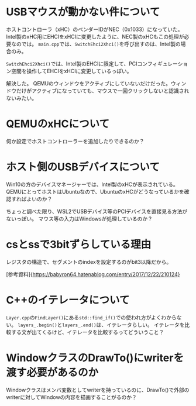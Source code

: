# USBマウスが動かない件について

ホストコントローラ（xHC）のベンダーIDがNEC（0x1033）になっていた。
Intel製のxHC用にEHCIをxHCIに変更したように、NEC製のxHCもこの処理が必要なのでは。
`main.cpp`では、`SwitchEhci2Xhci()`を呼び出すのは、Intel製の場合のみ。

`SwitchEhci2Xhci()`では、Intel製のEHCIに限定して、PCIコンフィギュレーション空間を操作してEHCIをxHCIに変更しているっぽい。

解決した。
QEMUのウィンドウをアクティブにしていないだけだった。ウィンドウだけがアクティブになっていても、マウスで一回クリックしないと認識されないみたい。


# QEMUのxHCについて

何か設定でホストコントローラーを追加したりできるのか？

# ホスト側のUSBデバイスについて

Win10の方のデバイスマネージャーでは、Intel製のxHCが表示されている。
QEMUにとってホストはUbuntuなので、UbuntuのxHCがどうなっているかを確認すればよいのか？

ちょっと調べた限り、WSL2でUSBデバイス等のPCIデバイスを直接見る方法がないっぽい。
マウス等の入力はWindowsが処理しているのか？

# csとssで3bitずらしている理由

レジスタの構造で、セグメントのindexを設定するのがbit3以降だから。

[参考資料]{https://babyron64.hatenablog.com/entry/2017/12/22/210124}

# C++のイテレータについて

``Layer.cpp``の``FindLayer()``にある``std::find_if()``での使われ方がよくわからない。
``layers_.begin()``と``layers_.end()``は、イテレータらしい。
イテレータを比較する文が出てくるけど、イテレータを比較するってどういうこと？

# WindowクラスのDrawTo()にwriterを渡す必要があるのか

Windowクラスはメンバ変数としてwriterを持っているのに、DrawTo()で外部のwriterに対してWindowの内容を描画することがるのか？
